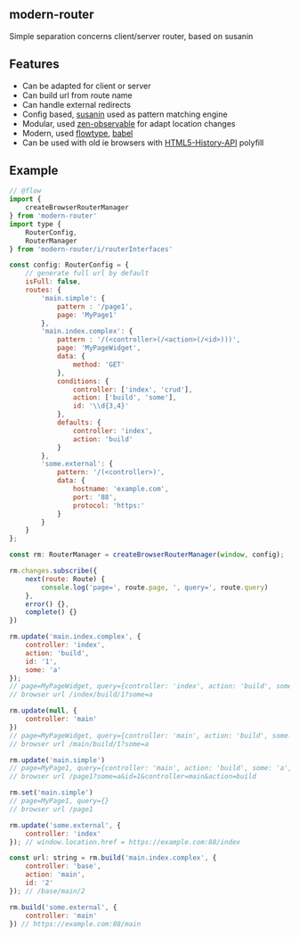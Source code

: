 modern-router
-------------

Simple separation concerns client/server router, based on susanin

Features
--------

-	Can be adapted for client or server
-	Can build url from route name
-	Can handle external redirects
-	Config based, [susanin](https://github.com/nodules/susanin) used as pattern matching engine
-	Modular, used [zen-observable](https://github.com/zenparsing/zen-observable) for adapt location changes
-	Modern, used [flowtype](http://flowtype.org), [babel](http://babeljs.io)
-	Can be used with old ie browsers with [HTML5-History-API](https://github.com/devote/HTML5-History-API) polyfill

Example
-------

```js
// @flow
import {
    createBrowserRouterManager
} from 'modern-router'
import type {
    RouterConfig,
    RouterManager
} from 'modern-router/i/routerInterfaces'

const config: RouterConfig = {
    // generate full url by default
    isFull: false,
    routes: {
        'main.simple': {
            pattern : '/page1',
            page: 'MyPage1'
        },
        'main.index.complex': {
            pattern : '/(<controller>(/<action>(/<id>)))',
            page: 'MyPageWidget',
            data: {
                method: 'GET'
            },
            conditions: {
                controller: ['index', 'crud'],
                action: ['build', 'some'],
                id: '\\d{3,4}'
            },
            defaults: {
                controller: 'index',
                action: 'build'
            }
        },
        'some.external': {
            pattern: '/(<controller>)',
            data: {
                hostname: 'example.com',
                port: '88',
                protocol: 'https:'
            }
        }
    }
};

const rm: RouterManager = createBrowserRouterManager(window, config);

rm.changes.subscribe({
    next(route: Route) {
        console.log('page=', route.page, ', query=', route.query)
    },
    error() {},
    complete() {}
})

rm.update('main.index.complex', {
    controller: 'index',
    action: 'build',
    id: '1',
    some: 'a'
});
// page=MyPageWidget, query={controller: 'index', action: 'build', some: 'a', id: '1'}
// browser url /index/build/1?some=a

rm.update(null, {
    controller: 'main'
})
// page=MyPageWidget, query={controller: 'main', action: 'build', some: 'a', id: '1'}
// browser url /main/build/1?some=a

rm.update('main.simple')
// page=MyPage1, query={controller: 'main', action: 'build', some: 'a', id: '1'}
// browser url /page1?some=a&id=1&controller=main&action=build

rm.set('main.simple')
// page=MyPage1, query={}
// browser url /page1

rm.update('some.external', {
    controller: 'index'
}); // window.location.href = https://example.com:88/index

const url: string = rm.build('main.index.complex', {
    controller: 'base',
    action: 'main',
    id: '2'
}); // /base/main/2

rm.build('some.external', {
    controller: 'main'
}) // https://example.com:88/main

```
